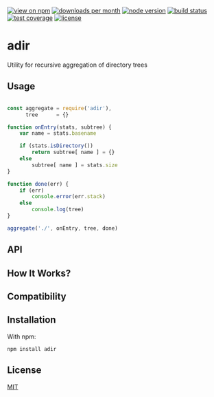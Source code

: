[![view on npm](http://img.shields.io/npm/v/adir.svg?style=flat-square)](https://www.npmjs.com/package/adir)
[![downloads per month](http://img.shields.io/npm/dm/adir.svg?style=flat-square)](https://www.npmjs.com/package/adir)
[![node version](https://img.shields.io/badge/node-%3E=0.8-brightgreen.svg?style=flat-square)](https://nodejs.org/download)
[![build status](https://img.shields.io/travis/schwarzkopfb/adir.svg?style=flat-square)](https://travis-ci.org/schwarzkopfb/adir)
[![test coverage](https://img.shields.io/coveralls/schwarzkopfb/adir.svg?style=flat-square)](https://coveralls.io/github/schwarzkopfb/adir)
[![license](https://img.shields.io/npm/l/adir.svg?style=flat-square)](https://github.com/schwarzkopfb/adir/blob/development/LICENSE)

# adir

Utility for recursive aggregation of directory trees

## Usage

```js

const aggregate = require('adir'),
      tree      = {}

function onEntry(stats, subtree) {
    var name = stats.basename

    if (stats.isDirectory())
        return subtree[ name ] = {}
    else
        subtree[ name ] = stats.size
}

function done(err) {
    if (err)
        console.error(err.stack)
    else
        console.log(tree)
}

aggregate('./', onEntry, tree, done)

```

## API

## How It Works?

## Compatibility

## Installation

With npm:

    npm install adir

## License

[MIT](https://github.com/schwarzkopfb/adir/blob/master/LICENSE)
